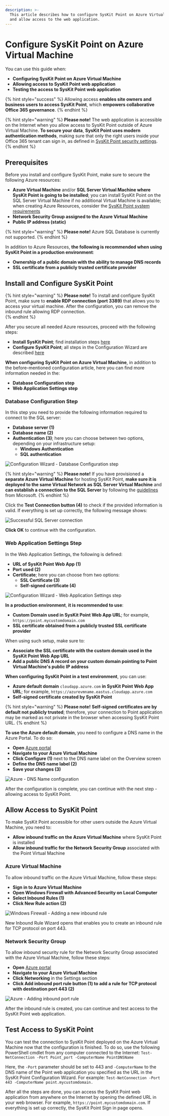 ```yaml
---
description: >-
  This article describes how to configure SysKit Point on Azure Virtual Machine
  and allow access to the web application.
---
```


# Configure SysKit Point on Azure Virtual Machine

You can use this guide when: 
* **Configuring SysKit Point on Azure Virtual Machine**
* **Allowing access to SysKit Point web application**
* **Testing the access to SysKit Point web application**

{% hint style="success" %}
Allowing access **enables site owners and business users to access SysKit Point**, which **empowers collaborative Office 365 governance**. 
{% endhint %}

{% hint style="warning" %}
**Please note!**
The web application is accessible on the Internet when you allow access to SysKit Point outside of Azure Virtual Machine. **To secure your data**, **SysKit Point uses modern authentication methods**, making sure that only the right users inside your Office 365 tenant can sign in, as defined in [SysKit Point security settings](../installation-and-configuration/enable-role-based-access.md).
{% endhint %}

## Prerequisites

Before you install and configure SysKit Point, make sure to secure the following Azure resources:
* **Azure Virtual Machine** and/or **SQL Server Virtual Machine where SysKit Point is going to be installed**; you can install SysKit Point on the SQL Server Virtual Machine if no additional Virtual Machine is available; 
when creating Azure Resources, consider the [SysKit Point system requirements](../requirements/system-requirements.md)
* **Network Security Group assigned to the Azure Virtual Machine**
* **Public IP address (static)** 

{% hint style="warning" %}
**Please note!**
Azure SQL Database is currently not supported.
{% endhint %}

In addition to Azure Resources, **the following is recommended when using SysKit Point in a production environment**:
* **Ownership of a public domain with the ability to manage DNS records**
* **SSL certificate from a publicly trusted certificate provider**

## Install and Configure SysKit Point

{% hint style="warning" %}
**Please note!**
To install and configure SysKit Point, make sure to **enable RDP connection (port 3389)** that allows you to access your virtual machine. After the configuration, you can remove the inbound rule allowing RDP connection.  
{% endhint %}

After you secure all needed Azure resources, proceed with the following steps:
* **Install SysKit Point**; find installation steps [here](../installation-and-configuration/install-syskit-point.md)
* **Configure SysKit Point**; all steps in the Configuration Wizard are described [here](../installation-and-configuration/configure-syskit-point.md)

**When configuring SysKit Point on Azure Virtual Machine**, in addition to the before-mentioned configuration article, here you can find more information needed in the:
* **Database Configuration step**
* **Web Application Settings step**

### Database Configuration Step

In this step you need to provide the following information required to connect to the SQL server: 
* **Database server (1)**
* **Database name (2)**
* **Authentication (3)**; here you can choose between two options, depending on your infrastructure setup:
    * **Windows Authentication**
    * **SQL authentication**

![Configuration Wizard - Database Configuration step](../.gitbook/assets/azure-vm/azure-vm_configuration-database.png)

{% hint style="warning" %}
**Please note!**
If you have provisioned a **separate Azure Virtual Machine** for hosting SysKit Point, **make sure it is deployed to the same Virtual Network as SQL Server Virtual Machine** and **can establish a connection to the SQL Server** by following the [guidelines](https://docs.microsoft.com/en-us/azure/virtual-machines/windows/sql/virtual-machines-windows-sql-connect#connect-to-sql-server-within-a-virtual-network) from Microsoft. 
{% endhint %}

Click the **Test Connection button (4)** to check if the provided information is valid. If everything is set up correctly, the following message shows:

![Successful SQL Server connection](../.gitbook/assets/azure-vm/azure-vm_configuration-database-success.png)

**Click OK** to continue with the configuration.

### Web Application Settings Step

In the Web Application Settings, the following is defined:
* **URL of SysKit Point Web App (1)**
* **Port used (2)**
* **Certificate**; here you can choose from two options:
    * **SSL Certificate (3)**
    * **Self-signed certificate (4)**

![Configuration Wizard - Web Application Settings step](../.gitbook/assets/azure-vm/azure-vm_configuration-web-app.png)

**In a production environment**, **it is recommended to use**:
* **Custom Domain used in SysKit Point Web App URL**; for example, `https://point.mycustomdomain.com`
* **SSL certificate obtained from a publicly trusted SSL certificate provider**

When using such setup, make sure to:
* **Associate the SSL certificate with the custom domain used in the SysKit Point Web App URL**
* **Add a public DNS A record on your custom domain pointing to Point Virtual Machine's public IP address** 

**When configuring SysKit Point in a test environment**, you can use:
* **Azure default domain** `cloudapp.azure.com` **in SysKit Point Web App URL**; for example, `https://azurevmname.eastus.cloudapp.azure.com`
* **Self-signed certificate created by SysKit Point**

{% hint style="warning" %}
**Please note!**
**Self-signed certificates are by default not publicly trusted**; therefore, your connection to Point application may be marked as not private in the browser when accessing SysKit Point URL.
{% endhint %}

**To use the Azure default domain**, you need to configure a DNS name in the Azure Portal. To do so:
* **Open** [Azure portal](https://portal.azure.com)
* **Navigate to your Azure Virtual Machine**
* **Click Configure (1)** next to the DNS name label on the Overview screen
* **Define the DNS name label (2)**
* **Save your changes (3)**

![Azure - DNS Name configuration](../.gitbook/assets/azure-vm/azure-vm_dns-name.png)

After the configuration is complete, you can continue with the next step - allowing access to SysKit Point.

## Allow Access to SysKit Point

To make SysKit Point accessible for other users outside the Azure Virtual Machine, you need to:
* **Allow inbound traffic on the Azure Virtual Machine** where SysKit Point is installed
* **Allow inbound traffic for the Network Security Group** associated with the Point Virtual Machine

### Azure Virtual Machine

To allow inbound traffic on the Azure Virtual Machine, follow these steps:
* **Sign in to Azure Virtual Machine**
* **Open Windows Firewall with Advanced Security on Local Computer**
* **Select Inbound Rules (1)**
* **Click New Rule action (2)**

![Windows Firewall - Adding a new inbound rule](../.gitbook/assets/azure-vm/azure-vm_azure-vm-firewall.png)

New Inbound Rule Wizard opens that enables you to create an inbound rule for TCP protocol on port 443.

### Network Security Group

To allow inbound security rule for the Network Security Group associated with the Azure Virtual Machine, follow these steps:

* **Open** [Azure portal](https://portal.azure.com)
* **Navigate to your Azure Virtual Machine** 
* **Click Networking** in the Settings section
* **Click Add inbound port rule button (1) to add a rule for TCP protocol with destination port 443 (2)**

![Azure - Adding inbound port rule](../.gitbook/assets/azure-vm/azure-vm_networking.png)

After the inbound rule is created, you can continue and test access to the SysKit Point web application.

## Test Access to SysKit Point

You can test the connection to SysKit Point deployed on the Azure Virtual Machine now that the configuration is finished. To do so, use the following PowerShell cmdlet from any computer connected to the Internet: 
`Test-NetConnection -Port Point_port -ComputerName PointDNSName`

Here, the `-Port` parameter should be set to 443 and `-ComputerName` to the DNS name of the Point web application you specified as the URL in the SysKit Point Configuration Wizard. For example: 
`Test-NetConnection -Port 443 -ComputerName point.mycustomdomain.`
 
After all the steps are done, you can access the SysKit Point web application from anywhere on the Internet  by opening the defined URL in your web browser. For example, `https://point.mycustomdomain.com`. If everything is set up correctly, the SysKit Point Sign in page opens.
